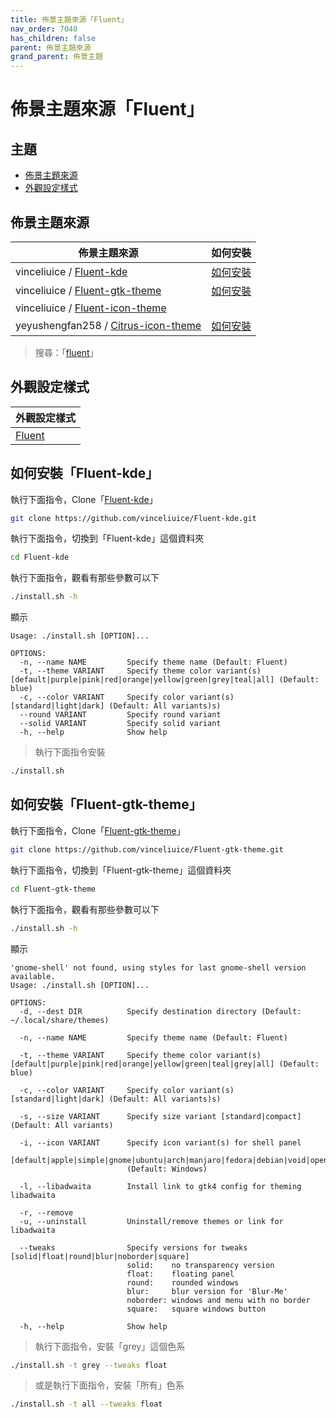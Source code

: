 ```yaml
---
title: 佈景主題來源「Fluent」
nav_order: 7040
has_children: false
parent: 佈景主題來源
grand_parent: 佈景主題
---
```



# 佈景主題來源「Fluent」




## 主題

* [佈景主題來源](#佈景主題來源)
* [外觀設定樣式](#外觀設定樣式)




## 佈景主題來源

| 佈景主題來源 | 如何安裝 |
| ---------- | ------- |
| vinceliuice / [Fluent-kde](https://github.com/vinceliuice/Fluent-kde) | [如何安裝](#如何安裝fluent-kde) |
| vinceliuice / [Fluent-gtk-theme](https://github.com/vinceliuice/Fluent-gtk-theme) | [如何安裝](#如何安裝fluent-gtk-theme) |
| vinceliuice / [Fluent-icon-theme](https://github.com/vinceliuice/Fluent-icon-theme) | |
| yeyushengfan258 / [Citrus-icon-theme](https://github.com/yeyushengfan258/Citrus-icon-theme) | [如何安裝](https://samwhelp.github.io/note-about-lubuntu-lxqt-with-kwin/read/subject/theme/source/Citrus.html#如何安裝citrus-icon-theme) |


> 搜尋：「[fluent](https://github.com/vinceliuice?tab=repositories&q=fluent)」




## 外觀設定樣式

| 外觀設定樣式 |
| ---------- |
| [Fluent](https://samwhelp.github.io/note-about-lubuntu-lxqt-with-kwin/read/subject/style/recipe/Fluent.html) |




## 如何安裝「Fluent-kde」

執行下面指令，Clone「[Fluent-kde](https://github.com/vinceliuice/Fluent-kde)」

``` sh
git clone https://github.com/vinceliuice/Fluent-kde.git
```

執行下面指令，切換到「Fluent-kde」這個資料夾

``` sh
cd Fluent-kde
```

執行下面指令，觀看有那些參數可以下

``` sh
./install.sh -h
```

顯示

```
Usage: ./install.sh [OPTION]...

OPTIONS:
  -n, --name NAME         Specify theme name (Default: Fluent)
  -t, --theme VARIANT     Specify theme color variant(s) [default|purple|pink|red|orange|yellow|green|grey|teal|all] (Default: blue)
  -c, --color VARIANT     Specify color variant(s) [standard|light|dark] (Default: All variants)s)
  --round VARIANT         Specify round variant
  --solid VARIANT         Specify solid variant
  -h, --help              Show help
```

> 執行下面指令安裝

``` sh
./install.sh
```




## 如何安裝「Fluent-gtk-theme」

執行下面指令，Clone「[Fluent-gtk-theme](https://github.com/vinceliuice/Fluent-gtk-theme)」

``` sh
git clone https://github.com/vinceliuice/Fluent-gtk-theme.git
```

執行下面指令，切換到「Fluent-gtk-theme」這個資料夾

``` sh
cd Fluent-gtk-theme
```

執行下面指令，觀看有那些參數可以下

``` sh
./install.sh -h
```

顯示

```
'gnome-shell' not found, using styles for last gnome-shell version available.
Usage: ./install.sh [OPTION]...

OPTIONS:
  -d, --dest DIR          Specify destination directory (Default: ~/.local/share/themes)

  -n, --name NAME         Specify theme name (Default: Fluent)

  -t, --theme VARIANT     Specify theme color variant(s) [default|purple|pink|red|orange|yellow|green|teal|grey|all] (Default: blue)

  -c, --color VARIANT     Specify color variant(s) [standard|light|dark] (Default: All variants)s)

  -s, --size VARIANT      Specify size variant [standard|compact] (Default: All variants)

  -i, --icon VARIANT      Specify icon variant(s) for shell panel
                          [default|apple|simple|gnome|ubuntu|arch|manjaro|fedora|debian|void|opensuse|popos|mxlinux|zorin|endeavouros|tux|nixos]
                          (Default: Windows)

  -l, --libadwaita        Install link to gtk4 config for theming libadwaita

  -r, --remove
  -u, --uninstall         Uninstall/remove themes or link for libadwaita

  --tweaks                Specify versions for tweaks [solid|float|round|blur|noborder|square]
                          solid:    no transparency version
                          float:    floating panel
                          round:    rounded windows
                          blur:     blur version for 'Blur-Me'
                          noborder: windows and menu with no border
                          square:   square windows button

  -h, --help              Show help
```

> 執行下面指令，安裝「grey」這個色系

``` sh
./install.sh -t grey --tweaks float
```

> 或是執行下面指令，安裝「所有」色系

``` sh
./install.sh -t all --tweaks float
```

